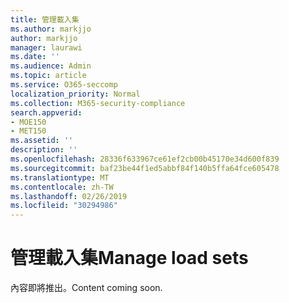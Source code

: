 ```yaml
---
title: 管理載入集
ms.author: markjjo
author: markjjo
manager: laurawi
ms.date: ''
ms.audience: Admin
ms.topic: article
ms.service: O365-seccomp
localization_priority: Normal
ms.collection: M365-security-compliance
search.appverid:
- MOE150
- MET150
ms.assetid: ''
description: ''
ms.openlocfilehash: 28336f633967ce61ef2cb00b45170e34d600f839
ms.sourcegitcommit: baf23be44f1ed5abbf84f140b5ffa64fce605478
ms.translationtype: MT
ms.contentlocale: zh-TW
ms.lasthandoff: 02/26/2019
ms.locfileid: "30294986"
---
```

# <a name="manage-load-sets"></a><span data-ttu-id="b8fae-102">管理載入集</span><span class="sxs-lookup"><span data-stu-id="b8fae-102">Manage load sets</span></span>

<span data-ttu-id="b8fae-103">內容即將推出。</span><span class="sxs-lookup"><span data-stu-id="b8fae-103">Content coming soon.</span></span>